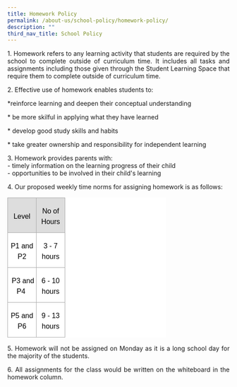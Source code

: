 ```yaml
---
title: Homework Policy
permalink: /about-us/school-policy/homework-policy/
description: ""
third_nav_title: School Policy
---
```

<p style="text-align: justify;">1.  Homework refers to any learning activity that students are required by the school to complete outside of curriculum time. It includes all tasks and assignments including those given through the Student Learning Space that require them to complete outside of curriculum time.  
      
    
</p><p style="text-align: justify;">2.  Effective use of homework enables&nbsp;students to:  <br>
</p><p style="text-align: justify;">*reinforce learning and deepen their conceptual understanding  <br>
</p><p style="text-align: justify;">* be more skilful in applying what they have learned  <br>
</p><p style="text-align: justify;">* develop good study skills and habits  <br>
</p><p style="text-align: justify;">* take greater ownership and responsibility for independent learning  <br>
      
    
</p><p style="text-align: justify;">3.  Homework provides parents with:<br>  
    - timely information on the learning progress of their child  <br>
    - opportunities to be involved in their child's learning  
      
    
</p><p style="text-align: justify;">4.  Our proposed weekly time norms for assigning homework is as follows:

<table class="MsoNormalTable" border="1" cellspacing="0" cellpadding="0" width="359" style="width:269.25pt;background:white;border-collapse:collapse;border:none;
 mso-border-alt:solid #AAAAAA .75pt;mso-yfti-tbllook:1184;mso-padding-alt:0cm 0cm 0cm 0cm"><tbody><tr style="mso-yfti-irow:0;mso-yfti-firstrow:yes"><td style="border:solid #AAAAAA 1.0pt;mso-border-alt:solid #AAAAAA .75pt;
  background:#DDDDDD;padding:1.5pt 1.5pt 1.5pt 1.5pt"><p class="MsoNormal" align="center" style="margin-bottom:7.5pt;text-align:center;
  line-height:18.0pt"><span style="font-size:12pt;font-family:&quot;Arial&quot;,sans-serif;
  mso-fareast-font-family:&quot;Times New Roman&quot;;color:black;mso-bidi-language:AR-SA">Level</span></p></td><td style="border:solid #AAAAAA 1.0pt;border-left:none;mso-border-left-alt:
  solid #AAAAAA .75pt;mso-border-alt:solid #AAAAAA .75pt;background:#DDDDDD;
  padding:1.5pt 1.5pt 1.5pt 1.5pt"><p class="MsoNormal" align="center" style="margin-bottom:7.5pt;text-align:center;
  line-height:18.0pt"><span style="font-size:12pt;font-family:&quot;Arial&quot;,sans-serif;
  mso-fareast-font-family:&quot;Times New Roman&quot;;color:black;mso-bidi-language:AR-SA">No of Hours</span></p></td></tr><tr style="mso-yfti-irow:1"><td width="60" style="width:45.0pt;border:solid #AAAAAA 1.0pt;border-top:none;
  mso-border-top-alt:solid #AAAAAA .75pt;mso-border-alt:solid #AAAAAA .75pt;
  padding:1.5pt 1.5pt 1.5pt 1.5pt"><p class="MsoNormal" align="center" style="margin-bottom:7.5pt;text-align:center;
  line-height:18.0pt"><span style="font-size:12pt;font-family:&quot;Arial&quot;,sans-serif;
  mso-fareast-font-family:&quot;Times New Roman&quot;;color:black;mso-bidi-language:AR-SA">P1 and P2</span></p></td><td width="60" style="width:45.0pt;border-top:none;border-left:none;border-bottom:
  solid #AAAAAA 1.0pt;border-right:solid #AAAAAA 1.0pt;mso-border-top-alt:solid #AAAAAA .75pt;
  mso-border-left-alt:solid #AAAAAA .75pt;mso-border-alt:solid #AAAAAA .75pt;
  padding:1.5pt 1.5pt 1.5pt 1.5pt"><p class="MsoNormal" align="center" style="margin-bottom:7.5pt;text-align:center;
  line-height:18.0pt"><span style="font-size:12pt;font-family:&quot;Arial&quot;,sans-serif;
  mso-fareast-font-family:&quot;Times New Roman&quot;;color:black;mso-bidi-language:AR-SA">3 - 7 hours</span></p></td></tr><tr style="mso-yfti-irow:2"><td style="border:solid #AAAAAA 1.0pt;border-top:none;mso-border-top-alt:
  solid #AAAAAA .75pt;mso-border-alt:solid #AAAAAA .75pt;padding:1.5pt 1.5pt 1.5pt 1.5pt"><p class="MsoNormal" align="center" style="margin-bottom:7.5pt;text-align:center;
  line-height:18.0pt"><span style="font-size:12pt;font-family:&quot;Arial&quot;,sans-serif;
  mso-fareast-font-family:&quot;Times New Roman&quot;;color:black;mso-bidi-language:AR-SA">&nbsp;P3 and P4&nbsp;</span></p></td><td style="border-top:none;border-left:none;border-bottom:solid #AAAAAA 1.0pt;
  border-right:solid #AAAAAA 1.0pt;mso-border-top-alt:solid #AAAAAA .75pt;
  mso-border-left-alt:solid #AAAAAA .75pt;mso-border-alt:solid #AAAAAA .75pt;
  padding:1.5pt 1.5pt 1.5pt 1.5pt"><p class="MsoNormal" align="center" style="margin-bottom:7.5pt;text-align:center;
  line-height:18.0pt"><span style="font-size:12pt;font-family:&quot;Arial&quot;,sans-serif;
  mso-fareast-font-family:&quot;Times New Roman&quot;;color:black;mso-bidi-language:AR-SA">6 - 10 hours</span></p></td></tr><tr style="mso-yfti-irow:3;mso-yfti-lastrow:yes"><td width="60" style="width:45.0pt;border:solid #AAAAAA 1.0pt;border-top:none;
  mso-border-top-alt:solid #AAAAAA .75pt;mso-border-alt:solid #AAAAAA .75pt;
  padding:1.5pt 1.5pt 1.5pt 1.5pt"><p class="MsoNormal" align="center" style="margin-bottom:7.5pt;text-align:center;
  line-height:18.0pt"><span style="font-size:12pt;font-family:&quot;Arial&quot;,sans-serif;
  mso-fareast-font-family:&quot;Times New Roman&quot;;color:black;mso-bidi-language:AR-SA">P5 and P6</span></p></td><td width="60" style="width:45.0pt;border-top:none;border-left:none;border-bottom:
  solid #AAAAAA 1.0pt;border-right:solid #AAAAAA 1.0pt;mso-border-top-alt:solid #AAAAAA .75pt;
  mso-border-left-alt:solid #AAAAAA .75pt;mso-border-alt:solid #AAAAAA .75pt;
  padding:1.5pt 1.5pt 1.5pt 1.5pt"><p class="MsoNormal" align="center" style="margin-bottom:7.5pt;text-align:center;
  line-height:18.0pt"><span style="font-size:12pt;font-family:&quot;Arial&quot;,sans-serif;
  mso-fareast-font-family:&quot;Times New Roman&quot;;color:black;mso-bidi-language:AR-SA">9 - 13 hours</span></p></td></tr></tbody></table>
	
</p><p style="text-align: justify;">5.  Homework will not be assigned on Monday as it is a long school day for the majority of the students.  
      
    
</p><p style="text-align: justify;">6.  All assignments for the class would be written on the whiteboard in the homework column.</p>